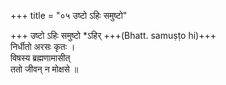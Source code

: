 +++
title = "०५ उष्टो ऽहिः समुष्टो"

+++
उष्टो ऽहिः समुष्टो *ऽहिर् +++(Bhatt. samuṣṭo hi)+++  
निर्धीतो अरसः कृतः ।  
विषस्य ब्रह्मणामासीत्  
ततो जीवन् न मोक्षसे ॥